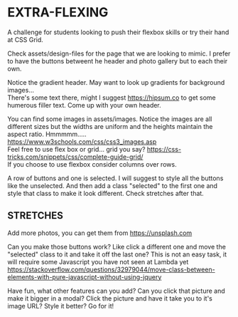 # EXTRA-FLEXING
A challenge for students looking to push their flexbox skills or try their hand at CSS Grid.

Check assets/design-files for the page that we are looking to mimic. I prefer to have the buttons betweent he header and photo gallery but to each their own.

Notice the gradient header. May want to look up gradients for background images...  
There's some text there, might I suggest https://hipsum.co to get some humerous filler text. Come up with your own header.

You can find some images in assets/images. Notice the images are all different sizes but the widths are uniform and the heights maintain the aspect ratio. Hmmmmm..... https://www.w3schools.com/css/css3_images.asp <br/>
Feel free to use flex box or grid... grid you say? https://css-tricks.com/snippets/css/complete-guide-grid/ <br/> 
If you choose to use flexbox consider columns over rows.

A row of buttons and one is selected. I will suggest to style all the buttons like the unselected. And then add a class "selected" to the first one and style that class to make it look different. Check stretches after that.

## STRETCHES
Add more photos, you can get them from https://unsplash.com

Can you make those buttons work? Like click a different one and move the "selected" class to it and take it off the last one?   This is not an easy task, it will require some Javascript you have not seen at Lambda yet https://stackoverflow.com/questions/32979044/move-class-between-elements-with-pure-javascript-without-using-jquery

Have fun, what other features can you add? Can you click that picture and make it bigger in a modal? Click the picture and have it take you to it's image URL? Style it better? Go for it!
